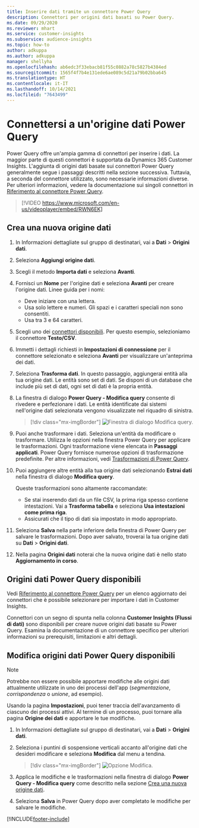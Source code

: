 ```yaml
---
title: Inserire dati tramite un connettore Power Query
description: Connettori per origini dati basati su Power Query.
ms.date: 09/29/2020
ms.reviewer: mhart
ms.service: customer-insights
ms.subservice: audience-insights
ms.topic: how-to
author: adkuppa
ms.author: adkuppa
manager: shellyha
ms.openlocfilehash: ab6edc3f33ebacb81f55c0882a78c5827b4384ed
ms.sourcegitcommit: 1565f4f7b4e131ede6ae089c5d21a79b02bba645
ms.translationtype: HT
ms.contentlocale: it-IT
ms.lasthandoff: 10/14/2021
ms.locfileid: "7643499"
---
```

# <a name="connect-to-a-power-query-data-source"></a>Connettersi a un'origine dati Power Query

Power Query offre un'ampia gamma di connettori per inserire i dati. La maggior parte di questi connettori è supportata da Dynamics 365 Customer Insights. L'aggiunta di origini dati basate sui connettori Power Query generalmente segue i passaggi descritti nella sezione successiva. Tuttavia, a seconda del connettore utilizzato, sono necessarie informazioni diverse. Per ulteriori informazioni, vedere la documentazione sui singoli connettori in [Riferimento al connettore Power Query](/power-query/connectors/).

> [!VIDEO https://www.microsoft.com/en-us/videoplayer/embed/RWN6EK]

## <a name="create-a-new-data-source"></a>Crea una nuova origine dati

1. In Informazioni dettagliate sul gruppo di destinatari, vai a **Dati** > **Origini dati**.

1. Seleziona **Aggiungi origine dati**.

1. Scegli il metodo **Importa dati** e seleziona **Avanti**.

1. Fornisci un **Nome** per l'origine dati e seleziona **Avanti** per creare l'origine dati. Linee guida per i nomi: 
   - Deve iniziare con una lettera.
   - Usa solo lettere e numeri. Gli spazi e i caratteri speciali non sono consentiti.
   - Usa tra 3 e 64 caratteri.

1. Scegli uno dei [connettori disponibili](#available-power-query-data-sources). Per questo esempio, selezioniamo il connettore **Testo/CSV**.

1. Immetti i dettagli richiesti in **Impostazioni di connessione** per il connettore selezionato e seleziona **Avanti** per visualizzare un'anteprima dei dati.

1. Seleziona **Trasforma dati**. In questo passaggio, aggiungerai entità alla tua origine dati. Le entità sono set di dati. Se disponi di un database che include più set di dati, ogni set di dati è la propria entità.

1. La finestra di dialogo **Power Query - Modifica query** consente di rivedere e perfezionare i dati. Le entità identificate dai sistemi nell'origine dati selezionata vengono visualizzate nel riquadro di sinistra.

   > [!div class="mx-imgBorder"]
   > ![Finestra di dialogo Modifica query.](media/data-manager-configure-edit-queries.png "Finestra di dialogo Modifica query")

1. Puoi anche trasformare i dati. Seleziona un'entità da modificare o trasformare. Utilizza le opzioni nella finestra Power Query per applicare le trasformazioni. Ogni trasformazione viene elencata in **Passaggi applicati**. Power Query fornisce numerose opzioni di trasformazione predefinite. Per altre informazioni, vedi [Trasformazioni di Power Query](/power-query/power-query-what-is-power-query#transformations).

1. Puoi aggiungere altre entità alla tua origine dati selezionando **Estrai dati** nella finestra di dialogo **Modifica query**.

   Queste trasformazioni sono altamente raccomandate:

   - Se stai inserendo dati da un file CSV, la prima riga spesso contiene intestazioni. Vai a **Trasforma tabella** e seleziona **Usa intestazioni come prima riga**.
   - Assicurati che il tipo di dati sia impostato in modo appropriato.

1. Seleziona **Salva** nella parte inferiore della finestra di Power Query per salvare le trasformazioni. Dopo aver salvato, troverai la tua origine dati su **Dati** > **Origini dati**.

1. Nella pagina **Origini dati** noterai che la nuova origine dati è nello stato **Aggiornamento in corso**.

## <a name="available-power-query-data-sources"></a>Origini dati Power Query disponibili

Vedi [Riferimento al connettore Power Query](/power-query/connectors/) per un elenco aggiornato dei connettori che è possibile selezionare per importare i dati in Customer Insights. 

Connettori con un segno di spunta nella colonna **Customer Insights (Flussi di dati)** sono disponibili per creare nuove origini dati basate su Power Query. Esamina la documentazione di un connettore specifico per ulteriori informazioni su prerequisiti, limitazioni e altri dettagli.

## <a name="edit-power-query-data-sources"></a>Modifica origini dati Power Query disponibili

> [!NOTE]
> Potrebbe non essere possibile apportare modifiche alle origini dati attualmente utilizzate in uno dei processi dell'app (*segmentazione*, *corrispondenza* o *unione*, ad esempio). 
>
> Usando la pagina **Impostazioni**, puoi tener traccia dell'avanzamento di ciascuno dei processi attivi. Al termine di un processo, puoi tornare alla pagina **Origine dei dati** e apportare le tue modifiche.

1. In Informazioni dettagliate sul gruppo di destinatari, vai a **Dati** > **Origini dati**.

2. Seleziona i puntini di sospensione verticali accanto all'origine dati che desideri modificare e seleziona **Modifica** dal menu a tendina.

   > [!div class="mx-imgBorder"]
   > ![Opzione Modifica.](media/edit-option-data-sources.png "Modifica opzione")

3. Applica le modifiche e le trasformazioni nella finestra di dialogo **Power Query - Modifica query** come descritto nella sezione [Crea una nuova origine dati](#create-a-new-data-source).

4. Seleziona **Salva** in Power Query dopo aver completato le modifiche per salvare le modifiche.


[!INCLUDE[footer-include](../includes/footer-banner.md)]
